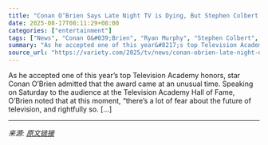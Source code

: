 ```yaml
---
title: "Conan O’Brien Says Late Night TV is Dying, But Stephen Colbert Is ‘Too Talented and Too Essential to Go Away’"
date: 2025-08-17T08:11:29+08:00
categories: ["entertainment"]
tags: ["News", "Conan O&#039;Brien", "Ryan Murphy", "Stephen Colbert", "Televerse"]
summary: "As he accepted one of this year&#8217;s top Television Academy honors, star Conan O&#8217;Brien admitted that the award came at an unusual time. Speaking on Saturday to the audience at the Television "
source_url: "https://variety.com/2025/tv/news/conan-obrien-late-night-dying-stephen-colbert-essential-1236491322/"
---
```


As he accepted one of this year&#8217;s top Television Academy honors, star Conan O&#8217;Brien admitted that the award came at an unusual time. Speaking on Saturday to the audience at the Television Academy Hall of Fame, O&#8217;Brien noted that at this moment, &#8220;there&#8217;s a lot of fear about the future of television, and rightfully so. [&#8230;]

---

*来源: [原文链接](https://variety.com/2025/tv/news/conan-obrien-late-night-dying-stephen-colbert-essential-1236491322/)*
